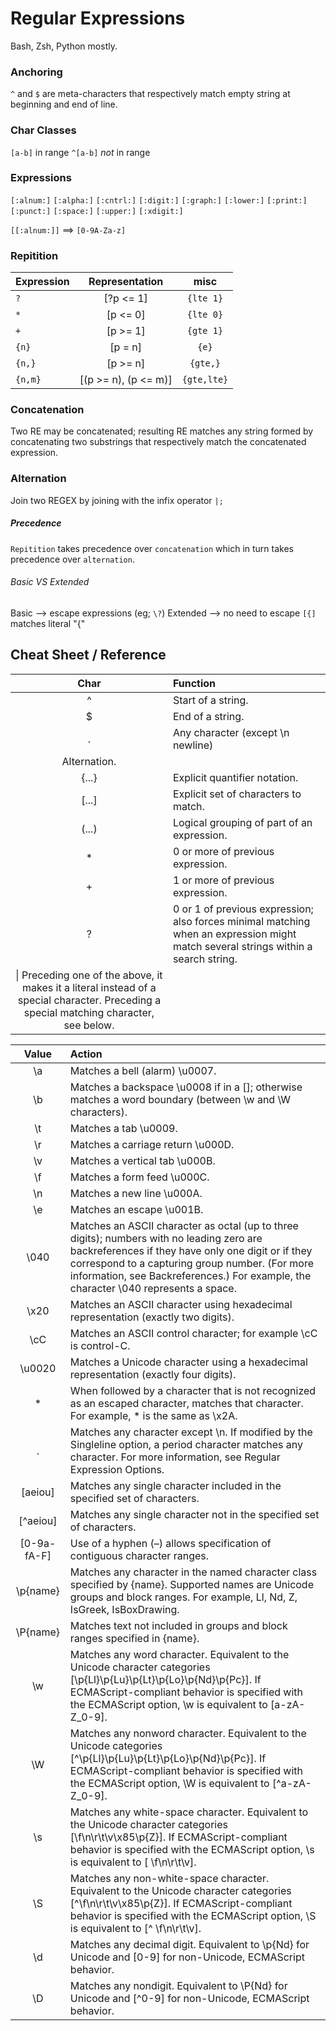 # Regular Expressions
Bash, Zsh, Python mostly.


### Anchoring  
`^` and `$` are meta-characters that respectively match empty string
at beginning and end of line.

### Char Classes  
`[a-b]` in range 
`^[a-b]` *not* in range

### Expressions  

`[:alnum:]` `[:alpha:]` `[:cntrl:]` `[:digit:]` `[:graph:]`
`[:lower:]` `[:print:]` `[:punct:]` `[:space:]` `[:upper:]`
`[:xdigit:]`

`[[:alnum:]]` ==> `[0-9A-Za-z]`


### Repitition  


| Expression  | Representation       |     misc   |
| ----------- |:--------------------:|:----------:|
| `?`         | [?p <= 1]            | `{lte 1}`  |
| `*`         | [p <= 0]             | `{lte 0}`  |
| `+`         | [p >= 1]             | `{gte 1}`  |
| `{n}`       | [p = n]              | `{e}`      |
| `{n,}`      | [p >= n]             | `{gte,}`   |
| `{n,m}`     | [(p >= n), (p <= m)] | `{gte,lte}`|

### Concatenation  
Two RE may be concatenated; resulting RE matches any string formed by
concatenating two substrings that respectively match the concatenated 
expression.

### Alternation  
Join two REGEX by joining with the infix operator `|;`

##### Precedence  
`Repitition` takes precedence over `concatenation` which in turn takes
precedence over `alternation`.

###### Basic VS Extended  
Basic     --> escape expressions (eg; `\?`)
Extended  --> no need to escape
          `[{]` matches literal "{"  

## Cheat Sheet / Reference   

|Char| Function       |
|:-:|:----------------|
|^|	Start of a string.|
|$|	End of a string.|
|.|	Any character (except \n newline)|
|	Alternation.|
|{...}|	Explicit quantifier notation.|
|[...]|	Explicit set of characters to match.|
|(...)|	Logical grouping of part of an expression.|
|*|	0 or more of previous expression.|
|+|	1 or more of previous expression.|
|?|	0 or 1 of previous expression; also forces minimal matching when an expression might match several strings within a search string.|
|\|	Preceding one of the above, it makes it a literal instead of a special character. Preceding a special matching character, see below.|

| Value | Action |
|:-:|:-------------------------------------------------------------------------------------------------------|
|\a|	Matches a bell (alarm) \u0007.|
|\b|	Matches a backspace \u0008 if in a []; otherwise matches a word boundary (between \w and \W characters).|
|\t|	Matches a tab \u0009.|
|\r|	Matches a carriage return \u000D.|
|\v|	Matches a vertical tab \u000B.|
|\f|	Matches a form feed \u000C.|
|\n|	Matches a new line \u000A.|
|\e|	Matches an escape \u001B.|
|\040|	Matches an ASCII character as octal (up to three digits); numbers with no leading zero are backreferences if they have only one digit or if they correspond to a capturing group number. (For more information, see Backreferences.) For example, the character \040 represents a space.|
|\x20|	Matches an ASCII character using hexadecimal representation (exactly two digits).|
|\cC|	Matches an ASCII control character; for example \cC is control-C.|
|\u0020|	Matches a Unicode character using a hexadecimal representation (exactly four digits).|
|\*|	When followed by a character that is not recognized as an escaped character, matches that character. For example, \* is the same as \x2A.|
|.|	Matches any character except \n. If modified by the Singleline option, a period character matches any character. For more information, see Regular Expression Options.|
|[aeiou]|	Matches any single character included in the specified set of characters.|
|[^aeiou]|	Matches any single character not in the specified set of characters.|
|[0-9a-fA-F]|	Use of a hyphen (–) allows specification of contiguous character ranges.|
|\p{name}|	Matches any character in the named character class specified by {name}. Supported names are Unicode groups and block ranges. For example, Ll, Nd, Z, IsGreek, IsBoxDrawing.|
|\P{name}|	Matches text not included in groups and block ranges specified in {name}.|
|\w|	Matches any word character. Equivalent to the Unicode character categories [\p{Ll}\p{Lu}\p{Lt}\p{Lo}\p{Nd}\p{Pc}]. If ECMAScript-compliant behavior is specified with the ECMAScript option, \w is equivalent to [a-zA-Z_0-9].|
|\W|	Matches any nonword character. Equivalent to the Unicode categories [^\p{Ll}\p{Lu}\p{Lt}\p{Lo}\p{Nd}\p{Pc}]. If ECMAScript-compliant behavior is specified with the ECMAScript option, \W is equivalent to [^a-zA-Z_0-9].|
|\s|	Matches any white-space character. Equivalent to the Unicode character categories [\f\n\r\t\v\x85\p{Z}]. If ECMAScript-compliant behavior is specified with the ECMAScript option, \s is equivalent to [ \f\n\r\t\v].|
|\S|	Matches any non-white-space character. Equivalent to the Unicode character categories [^\f\n\r\t\v\x85\p{Z}]. If ECMAScript-compliant behavior is specified with the ECMAScript option, \S is equivalent to [^ \f\n\r\t\v].|
|\d|	Matches any decimal digit. Equivalent to \p{Nd} for Unicode and [0-9] for non-Unicode, ECMAScript behavior.|
|\D|	Matches any nondigit. Equivalent to \P{Nd} for Unicode and [^0-9] for non-Unicode, ECMAScript behavior.|

